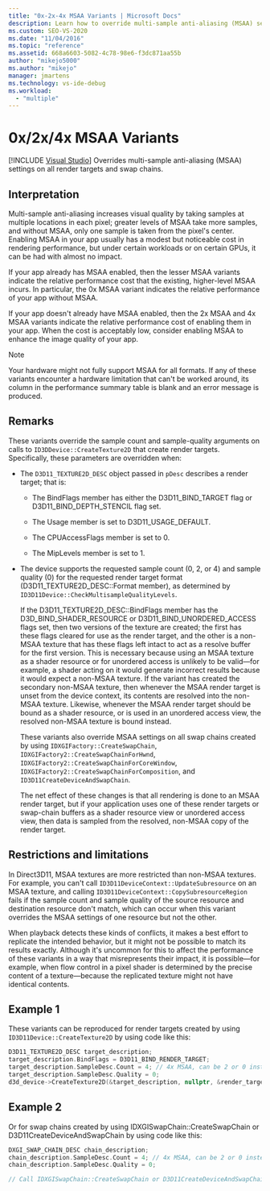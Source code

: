 ```yaml
---
title: "0x-2x-4x MSAA Variants | Microsoft Docs"
description: Learn how to override multi-sample anti-aliasing (MSAA) settings on all render targets and swap chains by using 0x, 2x, or 4x MSAA variants.
ms.custom: SEO-VS-2020
ms.date: "11/04/2016"
ms.topic: "reference"
ms.assetid: 668a6603-5082-4c78-98e6-f3dc871aa55b
author: "mikejo5000"
ms.author: "mikejo"
manager: jmartens
ms.technology: vs-ide-debug
ms.workload:
  - "multiple"
---
```

# 0x/2x/4x MSAA Variants

 [!INCLUDE [Visual Studio](~/includes/applies-to-version/vs-windows-only.md)]
Overrides multi-sample anti-aliasing (MSAA) settings on all render targets and swap chains.

## Interpretation
 Multi-sample anti-aliasing increases visual quality by taking samples at multiple locations in each pixel; greater levels of MSAA take more samples, and without MSAA, only one sample is taken from the pixel's center. Enabling MSAA in your app usually has a modest but noticeable cost in rendering performance, but under certain workloads or on certain GPUs, it can be had with almost no impact.

 If your app already has MSAA enabled, then the lesser MSAA variants indicate the relative performance cost that the existing, higher-level MSAA incurs. In particular, the 0x MSAA variant indicates the relative performance of your app without MSAA.

 If your app doesn't already have MSAA enabled, then the 2x MSAA and 4x MSAA variants indicate the relative performance cost of enabling them in your app. When the cost is acceptably low, consider enabling MSAA to enhance the image quality of your app.

> [!NOTE]
> Your hardware might not fully support MSAA for all formats. If any of these variants encounter a hardware limitation that can't be worked around, its column in the performance summary table is blank and an error message is produced.

## Remarks
 These variants override the sample count and sample-quality arguments on calls to `ID3DDevice::CreateTexture2D` that create render targets. Specifically, these parameters are overridden when:

- The `D3D11_TEXTURE2D_DESC` object passed in `pDesc` describes a render target; that is:

  - The BindFlags member has either the D3D11_BIND_TARGET flag or D3D11_BIND_DEPTH_STENCIL flag set.

  - The Usage member is set to D3D11_USAGE_DEFAULT.

  - The CPUAccessFlags member is set to 0.

  - The MipLevels member is set to 1.

- The device supports the requested sample count (0, 2, or 4) and sample quality (0) for the requested render target format (D3D11_TEXTURE2D_DESC::Format member), as determined by `ID3D11Device::CheckMultisampleQualityLevels`.

  If the D3D11_TEXTURE2D_DESC::BindFlags member has the D3D_BIND_SHADER_RESOURCE or D3D11_BIND_UNORDERED_ACCESS flags set, then two versions of the texture are created; the first has these flags cleared for use as the render target, and the other is a non-MSAA texture that has these flags left intact to act as a resolve buffer for the first version. This is necessary because using an MSAA texture as a shader resource or for unordered access is unlikely to be valid—for example, a shader acting on it would generate incorrect results because it would expect a non-MSAA texture. If the variant has created the secondary non-MSAA texture, then whenever the MSAA render target is unset from the device context, its contents are resolved into the non-MSAA texture. Likewise, whenever the MSAA render target should be bound as a shader resource, or is used in an unordered access view, the resolved non-MSAA texture is bound instead.

  These variants also override MSAA settings on all swap chains created by using `IDXGIFactory::CreateSwapChain`, `IDXGIFactory2::CreateSwapChainForHwnd`, `IDXGIFactory2::CreateSwapChainForCoreWindow`, `IDXGIFactory2::CreateSwapChainForComposition`, and `ID3D11CreateDeviceAndSwapChain`.

  The net effect of these changes is that all rendering is done to an MSAA render target, but if your application uses one of these render targets or swap-chain buffers as a shader resource view or unordered access view, then data is sampled from the resolved, non-MSAA copy of the render target.

## Restrictions and limitations
 In Direct3D11, MSAA textures are more restricted than non-MSAA textures. For example, you can't call `ID3D11DeviceContext::UpdateSubresource` on an MSAA texture, and calling `ID3D11DeviceContext::CopySubresourceRegion` fails if the sample count and sample quality of the source resource and destination resource don't match, which can occur when this variant overrides the MSAA settings of one resource but not the other.

 When playback detects these kinds of conflicts, it makes a best effort to replicate the intended behavior, but it might not be possible to match its results exactly. Although it's uncommon for this to affect the performance of these variants in a way that misrepresents their impact, it is possible—for example, when flow control in a pixel shader is determined by the precise content of a texture—because the replicated texture might not have identical contents.

## Example 1
 These variants can be reproduced for render targets created by using `ID3D11Device::CreateTexture2D` by using code like this:

```cpp
D3D11_TEXTURE2D_DESC target_description;
target_description.BindFlags = D3D11_BIND_RENDER_TARGET;
target_description.SampleDesc.Count = 4; // 4x MSAA, can be 2 or 0 instead
target_description.SampleDesc.Quality = 0;
d3d_device->CreateTexture2D(&target_description, nullptr, &render_target);
```

## Example 2
 Or for swap chains created by using IDXGISwapChain::CreateSwapChain or D3D11CreateDeviceAndSwapChain by using code like this:

```cpp
DXGI_SWAP_CHAIN_DESC chain_description;
chain_description.SampleDesc.Count = 4; // 4x MSAA, can be 2 or 0 instead
chain_description.SampleDesc.Quality = 0;

// Call IDXGISwapChain::CreateSwapChain or D3D11CreateDeviceAndSwapChain, etc.
```
